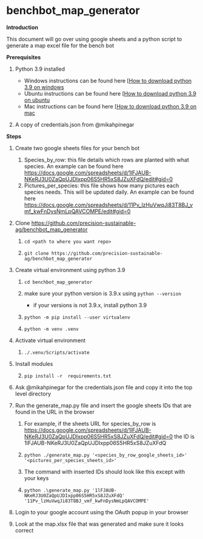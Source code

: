 # benchbot_map_generator
**Introduction**

This document will go over using google sheets and a python script to generate a map excel file for the bench bot

**Prerequisites**

1. Python 3.9 installed 

    - Windows instructions can be found here [[How to download python 3.9 on windows](https://python.tutorials24x7.com/blog/how-to-install-python-3-9-on-windows-10)
    - Ubuntu instructions can be found here [[How to download python 3.9 on ubuntu](https://linuxize.com/post/how-to-install-python-3-9-on-ubuntu-20-04/)
    - Mac instructions can be found here [[How to download python 3.9 on mac](https://python.tutorials24x7.com/blog/how-to-install-python-3-9-on-mac)

2. A copy of credentials.json from @mikahpinegar

**Steps**

1. Create two google sheets files for your bench bot 
   1. Species_by_row: this file details which rows are planted with what species. An example can be found here https://docs.google.com/spreadsheets/d/1lFJAUB-NKeRJ3U0ZaQpUJDIxpp06S5HR5xS8JZuXFdQ/edit#gid=0
   2. Pictures_per_species: this file shows how many pictures each species needs. This will be updated daily. An example can be found here https://docs.google.com/spreadsheets/d/11Pv_lzHuVwqJi83T8BJ_vmf_kwFnDysNmLpQAVCOMPE/edit#gid=0

2. Clone https://github.com/precision-sustainable-ag/benchbot_map_generator

    1. `cd <path to where you want repo>`

    2. `git clone https://github.com/precision-sustainable-ag/benchbot_map_generator`

3. Create virtual environment using python 3.9

    1. `cd benchbot_map_generator`

    2. make sure your python version is 3.9.x using `python --version`

        - if your versions is not 3.9.x, install python 3.9

    3. `python -m pip install --user virtualenv`

    4. `python -m venv .venv`

4. Activate virtual environment

    1. `./.venv/Scripts/activate`

5. Install modules

    2. `pip install -r  requirements.txt`

6. Ask @mikahpinegar for the credentials.json file and copy it into the top level directory

7. Run the generate_map.py file and insert the google sheets IDs that are found in the URL in the browser

    1. For example, if the sheets URL for species_by_row is https://docs.google.com/spreadsheets/d/1lFJAUB-NKeRJ3U0ZaQpUJDIxpp06S5HR5xS8JZuXFdQ/edit#gid=0 the ID is  1lFJAUB-NKeRJ3U0ZaQpUJDIxpp06S5HR5xS8JZuXFdQ

    2. `python ./generate_map.py '<species_by_row_google_sheets_id>' '<pictures_per_species_sheets_id>'`

    3. The command with inserted IDs should look like this except with your keys 

    4. `python .\generate_map.py '1lFJAUB-NKeRJ3U0ZaQpUJDIxpp06S5HR5xS8JZuXFdQ' '11Pv_lzHuVwqJi83T8BJ_vmf_kwFnDysNmLpQAVCOMPE'`
8. Login to your google account using the OAuth popup in your browser

9.  Look at the map.xlsx file that was generated and make sure it looks correct
